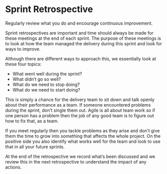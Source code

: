 # Sprint Retrospective

Regularly review what you do and encourage continuous improvement.

Sprint retrospectives are important and time should always be made for these meetings at the end of each sprint. The purpose of these meetings is to look at how the team managed the delivery during this sprint and look for ways to improve.

Although there are different ways to approach this, we essentially look at these four topics:

* What went well during the sprint?
* What didn’t go so well?
* What do we need to stop doing?
* What do we need to start doing?

This is simply a chance for the delivery team to sit down and talk openly about their performance as a team. If someone encountered problems during the sprint, don’t single them out. Agile is all about team work so if one person has a problem then the job of any good team is to figure out how to fix that, as a team.

If you meet regularly then you tackle problems as they arise and don’t give them the time to grow into something that affects the whole project. On the positive side you also identify what works well for the team and look to use that in all your future sprints.

At the end of the retrospective we record what’s been discussed and we review this in the next retrospective to understand the impact of any actions.